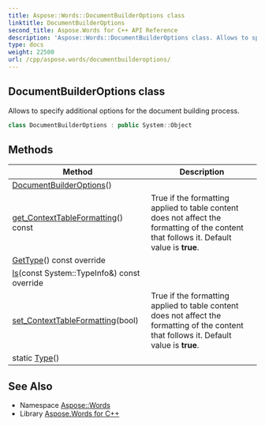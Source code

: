 ```yaml
---
title: Aspose::Words::DocumentBuilderOptions class
linktitle: DocumentBuilderOptions
second_title: Aspose.Words for C++ API Reference
description: 'Aspose::Words::DocumentBuilderOptions class. Allows to specify additional options for the document building process in C++.'
type: docs
weight: 22500
url: /cpp/aspose.words/documentbuilderoptions/
---
```

## DocumentBuilderOptions class


Allows to specify additional options for the document building process.

```cpp
class DocumentBuilderOptions : public System::Object
```

## Methods

| Method | Description |
| --- | --- |
| [DocumentBuilderOptions](./documentbuilderoptions/)() |  |
| [get_ContextTableFormatting](./get_contexttableformatting/)() const | True if the formatting applied to table content does not affect the formatting of the content that follows it. Default value is **true**. |
| [GetType](./gettype/)() const override |  |
| [Is](./is/)(const System::TypeInfo\&) const override |  |
| [set_ContextTableFormatting](./set_contexttableformatting/)(bool) | True if the formatting applied to table content does not affect the formatting of the content that follows it. Default value is **true**. |
| static [Type](./type/)() |  |
## See Also

* Namespace [Aspose::Words](../)
* Library [Aspose.Words for C++](../../)

